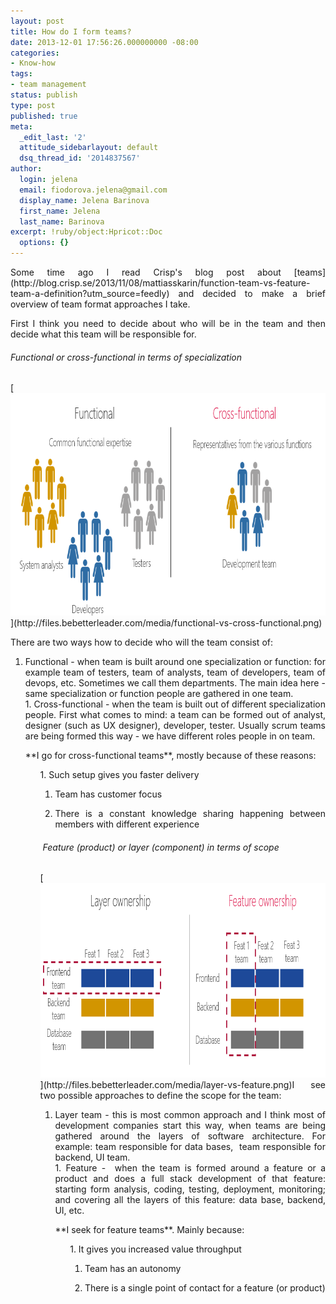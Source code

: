 ```yaml
---
layout: post
title: How do I form teams?
date: 2013-12-01 17:56:26.000000000 -08:00
categories:
- Know-how
tags:
- team management
status: publish
type: post
published: true
meta:
  _edit_last: '2'
  attitude_sidebarlayout: default
  dsq_thread_id: '2014837567'
author:
  login: jelena
  email: fiodorova.jelena@gmail.com
  display_name: Jelena Barinova
  first_name: Jelena
  last_name: Barinova
excerpt: !ruby/object:Hpricot::Doc
  options: {}
---
```

<p style="text-align: justify;">Some time ago I read Crisp's blog post about 
[teams](http://blog.crisp.se/2013/11/08/mattiasskarin/function-team-vs-feature-team-a-definition?utm_source=feedly) 
and decided to make a brief overview of team format approaches I take.</p> 
<p style="text-align: justify;">First I think you need to decide about who 
will be in the team and then decide what this team will be responsible 
for.</p> 
<h6 style="text-align: justify;">Functional or cross-functional in terms of 
specialization</h6> 
<p style="text-align: justify;">[<img class="alignright size-full 
wp-image-406" alt="functional vs cross-functional" 
src="assets/functional-vs-cross-functional.png" width="824" height="356" 
/>](http://files.bebetterleader.com/media/functional-vs-cross-functional.png)</p> 
<p style="text-align: justify;">There are two ways how to decide who will the 
team consist of:</p> 
<ol style="text-align: justify;" type="1"> 
<li value="1">Functional - when team is built around one specialization or 
function: for example team of testers, team of analysts, team of developers, 
team of devops, etc. Sometimes we call them departments. The main idea here - 
same specialization or function people are gathered in one team.</li> 
1. Cross-functional - when the team is built out of different specialization 
people. First what comes to mind: a team can be formed out of analyst, 
designer (such as UX designer), developer, tester. Usually scrum teams are 
being formed this way - we have different roles people in on team. 


<p style="text-align: justify;">**I go for cross-functional teams**, mostly 
because of these reasons:</p> 
<ul style="text-align: justify;" type="disc"> 
1. Such setup gives you faster delivery 

1. Team has customer focus 

1. There is a constant knowledge sharing happening between members with 
different experience 


<h6 style="text-align: justify;"> Feature (product) or layer (component) in 
terms of scope</h6> 
<p style="text-align: justify;">[<img class="size-full wp-image-407 
aligncenter" alt="layer vs feature" src="assets/layer-vs-feature.png" 
width="794" height="311" 
/>](http://files.bebetterleader.com/media/layer-vs-feature.png)I see two 
possible approaches to define the scope for the team:</p> 
<ol style="text-align: justify;" type="1"> 
<li value="1">Layer team - this is most common approach and I think most of 
development companies start this way, when teams are being gathered around the 
layers of software architecture. For example: team responsible for data 
bases,  team responsible for backend, UI team.</li> 
1. Feature -  when the team is formed around a feature or a product and does a 
full stack development of that feature: starting form analysis, coding, 
testing, deployment, monitoring; and covering all the layers of this feature: 
data base, backend, UI, etc. 


<p style="text-align: justify;">**I seek for feature teams**. Mainly 
because:</p> 
<ul style="text-align: justify;" type="disc"> 
1. It gives you increased value throughput 

1. Team has an autonomy 

1. There is a single point of contact for a feature (or product) 